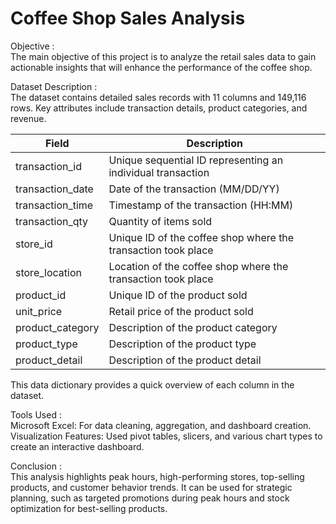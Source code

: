 # Coffee Shop Sales Analysis
Objective : <br>
The main objective of this project is to analyze the retail sales data to gain actionable insights that will enhance the performance of the coffee shop.


Dataset Description : <br>
The dataset contains detailed sales records with 11 columns and 149,116 rows. Key attributes include transaction details, product categories, and revenue.

<table>
        <thead>
            <tr>
                <th>Field</th>
                <th>Description</th>
            </tr>
        </thead>
        <tbody>
            <tr>
                <td>transaction_id</td>
                <td>Unique sequential ID representing an individual transaction</td>
            </tr>
            <tr>
                <td>transaction_date</td>
                <td>Date of the transaction (MM/DD/YY)</td>
            </tr>
            <tr>
                <td>transaction_time</td>
                <td>Timestamp of the transaction (HH:MM)</td>
            </tr>
            <tr>
                <td>transaction_qty</td>
                <td>Quantity of items sold</td>
            </tr>
            <tr>
                <td>store_id</td>
                <td>Unique ID of the coffee shop where the transaction took place</td>
            </tr>
            <tr>
                <td>store_location</td>
                <td>Location of the coffee shop where the transaction took place</td>
            </tr>
            <tr>
                <td>product_id</td>
                <td>Unique ID of the product sold</td>
            </tr>
            <tr>
                <td>unit_price</td>
                <td>Retail price of the product sold</td>
            </tr>
            <tr>
                <td>product_category</td>
                <td>Description of the product category</td>
            </tr>
            <tr>
                <td>product_type</td>
                <td>Description of the product type</td>
            </tr>
            <tr>
                <td>product_detail</td>
                <td>Description of the product detail</td>
            </tr>
        </tbody>
    </table>

This data dictionary provides a quick overview of each column in the dataset.


Tools Used : <br>
Microsoft Excel: For data cleaning, aggregation, and dashboard creation.<br>
Visualization Features: Used pivot tables, slicers, and various chart types to create an interactive dashboard.


Conclusion :<br>
This analysis highlights peak hours, high-performing stores, top-selling products, and customer behavior trends. It can be used for strategic planning, such as targeted promotions during peak hours and stock optimization for best-selling products.



